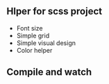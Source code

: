 ## Hlper for scss project 

* Font size
* Simple grid
* Simple visual design
* Color helper


## Compile and watch

``` node-sass 
